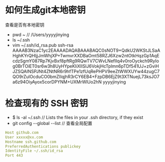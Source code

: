 # 如何生成git本地密钥
查看是否有本地密钥
- pwd ~     // /Users/yyyyjinying
- ls ~/.ssh
- vim ~/.ssh/id_rsa.pub
ssh-rsa AAAAB3NzaC1yc2EAAAADAQABAAABAQC0sNOT9+QdkU2WKStJLSaAHghKYrQHljjJmWhjXP+TwmvrXXDBaOmt58RZJ6Xzw2ntOtkHqzGp1AqEcdzSgmY087Rp7KjvBxf8pftRg9RQwTV7CWvLNeflIq4v0roOyckch9RyIog0BrTOiET0sr6w3h8UyHYpeKIiXIISlJ6VokjHcTplmn6pTDf541UJ+zGviHJZSQAINSPJNt4ZNtNR6r9hfTPe1zfUqRePHPV9eeZtWWXUYw44zugC7QO9rZulOcduCO0bmZIIqjhR3rCY6EB4+FzpDB6EjZ9t3XTNuejL73ksJO7a6z94OiyAyox5corDPYNM+UXMrWlUo2hN yyyyjinying


# 检查现有的 SSH 密钥
- $ ls -al ~/.ssh   // Lists the files in your .ssh directory, if they exist
- git config --global --list        // 查看全局配置

```yml
Host github.com  
User xxxxx@xx.com  
Hostname ssh.github.com  
PreferredAuthentications publickey  
IdentityFile ~/.ssh/id_rsa  
Port 443
```